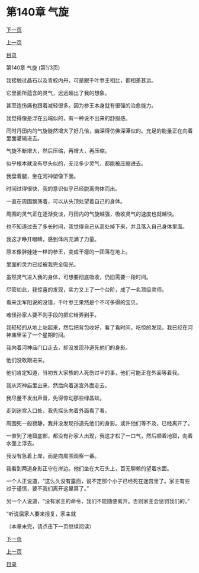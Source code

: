 <h1>第140章   气旋</h1>
            <div><p><a href="./418_%E7%AC%AC140%E7%AB%A0_%E6%B0%94%E6%97%8B.md">下一页</a></p><p><a href="./416_%E7%AC%AC139%E7%AB%A0_%E7%BA%A2%E7%BB%B3.md">上一页</a></p><p><a href="../">目录</a></p></div>
            <div><p>第140章   气旋 (第1/3页)</p><p>我接触过晶石以及青蛟内丹，可是跟千叶参王相比，都相差甚远。</p><p>它里面所蕴含的灵气，远远超出了我的想象。</p><p>甚至连伤痛也跟着减轻很多。因为参王本身就有很强的治愈能力。</p><p>我觉得像是浮在云端似的，有一种说不出来的舒服感。</p><p>同时丹田内的气旋陡然增大了好几倍，幽深得仿佛深潭似的。充足的能量正在向着里面灌输进去。</p><p>气旋不断增大，然后压缩，再增大，再压缩。</p><p>似乎根本就没有尽头似的，无论多少灵气，都能被压缩进去。</p><p>我盘着腿，坐在河神塑像下面。</p><p>时间过得很快，我的意识似乎已经脱离肉体而出。</p><p>一直在周围飘荡着，可以从头顶处望着自己的身体。</p><p>周围的灵气正在逐渐变淡，丹田内的气旋越强，吸收灵气的速度也就越快。</p><p>也不知道过去了多长时间，我觉得自己从高处掉下来，并且落入自己身体里面。</p><p>我这才睁开眼睛，感到体内充满了力量。</p><p>原本像胖娃娃一样的参王，变成干瘪的一团落在地上。</p><p>里面的灵力已经被我完全吸光。</p><p>虽然灵气进入我的身体，可想要彻底吸收，仍旧需要一段时间。</p><p>尽管如此，我惊喜的发现，实力又上了一个台阶，成了一名顶级灵师。</p><p>看来沈军阳说的没错，千叶参王果然是个不可多得的宝贝。</p><p>难怪孙家人要不则手段的把它给弄到手。</p><p>我轻轻的从地上站起来，然后把背包收好，看了看时间，吃惊的发现，我已经在河神庙里呆了一个星期时间。</p><p>我向着河神庙门口走去，却没发现孙道先他们的身影。</p><p>他们没敢跟进来。</p><p>他们肯定知道，当初五大家族的人死伤过半的事，他们可能正在外面等着我。</p><p>我从河神庙里出来，然后向着迷宫外面走去。</p><p>我尽量不发出声音，免得惊动那些绿晶蚊。</p><p>走到迷宫入口处，我先探头向着外面看了看。</p><p>周围死一般寂静，我并没发现孙道先他们的身影。或许他们等不及，已经离开了。</p><p>一直到了地窟底部，都没有孙家人出现，我这才松了一口气，然后顺着地窟，向着水面上浮去。</p><p>我没有急着上岸，而是向周围观察一番。</p><p>我看到两道身影正守在岸边。他们坐在大石头上，百无聊赖的望着水面。</p><p>一个人正说道，“这么久没有露面，说不定那个小子已经死在迷宫里了。家主有些过于谨慎，要不我们离开这里算了。”</p><p>另一个人说道，“没有家主的命令，我们不能随便离开。否则家主会惩罚我们的。”</p><p>“听说屈家人要来报复，家主就</p><p>（本章未完，请点击下一页继续阅读）</p></div>
            <div><p><a href="./418_%E7%AC%AC140%E7%AB%A0_%E6%B0%94%E6%97%8B.md">下一页</a></p><p><a href="./416_%E7%AC%AC139%E7%AB%A0_%E7%BA%A2%E7%BB%B3.md">上一页</a></p><p><a href="../">目录</a></p></div>